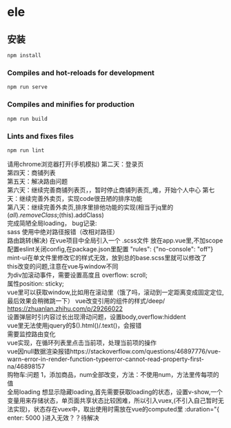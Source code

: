 # ele

## 安装
```
npm install
```

### Compiles and hot-reloads for development
```
npm run serve
```

### Compiles and minifies for production
```
npm run build
```

### Lints and fixes files
```
npm run lint
```
请用chrome浏览器打开(手机模拟)
第二天：登录页  
第四天：商铺列表  
第五天：解决路由问题  
第六天：继续完善商铺列表页，，暂时停止商铺列表页,,难，开始个人中心
第七天：继续完善外卖页，实现code很丑陋的排序功能  
第八天：继续完善外卖页,排序里排他功能的实现(相当于jq里的$(all).removeClass;$(this).addClass)  
完成简陋全局loading，
bug记录:   
sass 使用中绝对路径报错（改相对路径）  
路由跳转(解决)
在vue项目中全局引入一个 .scss文件 放在app.vue里,不加scope  
配置eslint关闭config,在package.json里配置 
"rules": {"no-console": "off"}  
mint-ui在单文件里修改它的样式无效，放到总的base.scss里就可以修改了  
this改变的问题,注意在vue与window不同  
为div加滚动事件，需要设置高度且 overflow: scroll;  
属性position: sticky;  
vue里可以获取window,比如用在滚动里（饿了吗，滚动到一定距离变成固定定位,最后效果会稍微跳一下）
   vue改变引用的组件的样式/deep/ https://zhuanlan.zhihu.com/p/29266022  
   设置弹层时引内容过长出现滑动问题，设置body,overflow:hiddent  
     vue里无法使用jquery的$().html()/.text()，会报错  
需要监控路由变化   
vue实现，在循环列表里点击当前项，处理当前项的操作  
vue因null数据渲染报错https://stackoverflow.com/questions/46897776/vue-warn-error-in-render-function-typeerror-cannot-read-property-first-na/46898157  
购物车:问题 1，添加商品，num全部改变，方法：不使用num，方法里传每项的值   
全局loading 想显示隐藏loading,首先需要获取loading的状态，设置v-show,一个变量用来存储状态，单页面共享状态比较困难，所以引入vuex,(不引入自己暂时无法实现)，状态存在vuex中，取出使用时需放在vue的computed里
:duration="{ enter: 5000 }进入无效？？待解决
